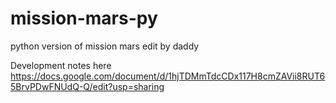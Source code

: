 # mission-mars-py
python version of mission mars edit by daddy

Development notes here
https://docs.google.com/document/d/1hjTDMmTdcCDx117H8cmZAVii8RUT65BrvPDwFNUdQ-Q/edit?usp=sharing
